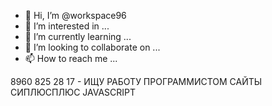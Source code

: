 - 👋 Hi, I’m @workspace96
- 👀 I’m interested in ...
- 🌱 I’m currently learning ...
- 💞️ I’m looking to collaborate on ...
- 📫 How to reach me ...

<!---
workspace96/workspace96 is a ✨ special ✨ repository because its `README.md` (this file) appears on your GitHub profile.
You can click the Preview link to take a look at your changes.
--->
8960 825 28 17 - ИЩУ РАБОТУ ПРОГРАММИСТОМ САЙТЫ СИПЛЮСПЛЮС JAVASCRIPT
